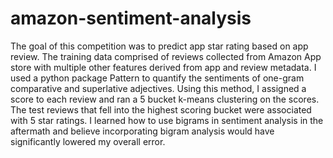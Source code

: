 # amazon-sentiment-analysis
The goal of this competition was to predict app star rating based on app review. The training data comprised of reviews collected from Amazon App store with multiple other features derived from app and review metadata. I used a python package Pattern to quantify the sentiments of one-gram comparative and superlative adjectives. Using this method, I assigned a score to each review and ran a 5 bucket k-means clustering on the scores. The test reviews that fell into the highest scoring bucket were associated with 5 star ratings. I learned how to use bigrams in sentiment analysis in the aftermath and believe incorporating bigram analysis would have significantly lowered my overall error.

